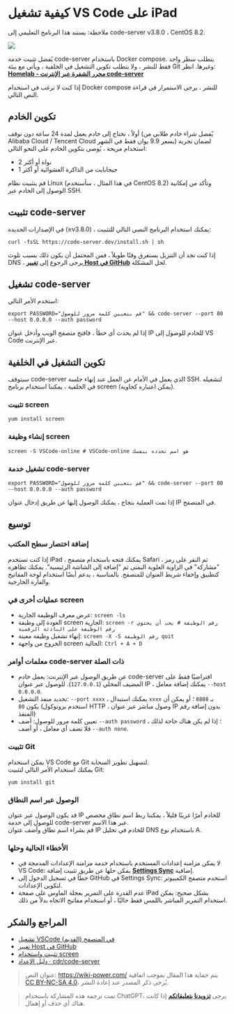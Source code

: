 # كيفية تشغيل VS Code على iPad

ملاحظة: يستند هذا البرنامج التعليمي إلى code-server v3.8.0 ، CentOS 8.2.

![](https://img.wiki-power.com/d/wiki-media/img/20201221140748.jpg)

يُفضل تثبيت خدمة code-server باستخدام Docker compose.
يتطلب سطر واحد فقط للنشر ، ولا يتطلب تكوين التشغيل في الخلفية ، ويأتي مع بيئة Git وغيرها.
انظر: [**Homelab - محرر الشفرة عبر الإنترنت code-server**](https://wiki-power.com/Homelab-%E5%9C%A8%E7%BA%BF%E4%BB%A3%E7%A0%81%E7%BC%96%E8%BE%91%E5%99%A8code-server)

إذا كنت لا ترغب في استخدام Docker compose للنشر ، يرجى الاستمرار في قراءة النص التالي.

## تكوين الخادم

أولاً ، تحتاج إلى خادم يعمل لمدة 24 ساعة دون توقف (يُفضل شراء خادم طلابي من Alibaba Cloud / Tencent Cloud بسعر 9.9 يوان فقط في الشهر)
لضمان تجربة استخدام مريحة ، يُوصى بتكوين الخادم على النحو التالي:

- 2 نواة أو أكثر
- 1 جيجابايت من الذاكرة العشوائية أو أكثر

قم بتثبيت نظام Linux (في هذا المثال ، سأستخدم CentOS 8.2) وتأكد من إمكانية الوصول إلى الخادم عبر SSH.

## تثبيت code-server

في الإصدارات الجديدة (≥v3.8.0) ، يمكنك استخدام البرنامج النصي التالي للتثبيت:

```shell
curl -fsSL https://code-server.dev/install.sh | sh
```

إذا كنت تجد أن التنزيل يستغرق وقتًا طويلاً ، فمن المحتمل أن يكون ذلك بسبب تلوث DNS ، يرجى الرجوع إلى [**تغيير Host في GitHub**](https://wiki-power.com/GitHub改Host) لحل المشكلة.

## تشغيل code-server

استخدم الأمر التالي:

```shell
export PASSWORD="قم بتعيين كلمة مرور للوصول" && code-server --port 80 --host 0.0.0.0 --auth password
```

إذا لم يحدث أي خطأ ، فافتح متصفح الويب وأدخل عنوان IP للخادم للوصول إلى VS Code عبر الإنترنت.

## تكوين التشغيل في الخلفية

سيتوقف code-server الذي يعمل في الأمام عن العمل عند إنهاء جلسة SSH.
لتشغيله في الخلفية ، يمكننا استخدام برنامج screen (يمكن اعتباره كحاوية).

### تثبيت screen

```shell
yum install screen
```

### إنشاء وظيفة screen

```shell
screen -S VSCode-online # VSCode-online هو اسم تحدده بنفسك
```

### تشغيل خدمة code-server

```shell
export PASSWORD="قم بتعيين كلمة مرور للوصول" && code-server --port 80 --host 0.0.0.0 --auth password
```

إذا تمت العملية بنجاح ، يمكنك الوصول إليها عن طريق إدخال عنوان IP في المتصفح.

## توسيع

### إضافة اختصار سطح المكتب

إذا كنت تستخدم iPad ، يمكنك فتحه باستخدام متصفح Safari ، ثم النقر على رمز "مشاركة" في الزاوية العلوية اليمنى ثم "إضافة إلى الشاشة الرئيسية".
يمكنك تظاهره كتطبيق وإخفاء شريط العنوان للمتصفح.
بالمناسبة ، يدعم أيضًا استخدام لوحة المفاتيح والفأرة الخارجية.

### عمليات أخرى في screen

- عرض معرف الوظيفة الجارية: `screen -ls`
- العودة إلى وظيفة screen الجارية: `screen -r رقم الوظيفة # يجب أن يحتوي رقم الوظيفة على البادئة الرقمية`
- إنهاء تشغيل وظيفة معينة: `screen -X -S رقم الوظيفة quit`
- الخروج من واجهة screen الحالية: `Ctrl + A + D`

### معلمات أوامر code-server ذات الصلة

- عن طريق الوصول عبر الإنترنت: يعمل خادم code-server افتراضيًا فقط على المضيف المحلي (`127.0.0.1`). للوصول عبر عنوان IP ، يمكنك إضافة معامل `--host 0.0.0.0`.
- تحديد منفذ التشغيل: `--port xxxx` ، يمكنك استبدال `xxxx` بـ `8888` ؛ أو يمكن أن يكون `80` (استخدم بروتوكول HTTP ، وصول مباشر عبر عنوان IP بدون إضافة رقم المنفذ)
- تعيين كلمة مرور للوصول: أضف `--auth password` ؛ إذا لم يكن هناك حاجة لذلك ، فلا تضف أي معامل ، أو أضف `--auth none`.

### تثبيت Git

يمكن استخدام VS Code مع Git لتسهيل تطوير السحابة.  
يمكنك استخدام الأمر التالي لتثبيت Git:

```shell
yum install git
```

### الوصول عبر اسم النطاق

قد يكون الوصول عبر عنوان IP للخادم أمرًا غريبًا قليلاً ، يمكننا ربط اسم نطاق مخصص للوصول إلى خدمة code-server عبر هذا الاسم.  
قم بشراء اسم نطاق وأضف عنوان IP للخادم في تحليل DNS باستخدام نوع A.

### الأخطاء الحالية وحلها

- لا يمكن مزامنة إعدادات المستخدم باستخدام خدمة مزامنة الإعدادات المدمجة في VS Code: يمكن حلها عن طريق تثبيت إضافة [**Settings Sync**](https://marketplace.visualstudio.com/items?itemName=Shan.code-settings-sync) إضافية.
- خطأ في تسجيل الدخول إلى GitHub في Settings Sync: استخدم متصفح الكمبيوتر لتكوين الإعدادات.
- عدم القدرة على التمرير بعجلة الماوس على صفحة iPad بشكل صحيح: يمكن استخدام التمرير المباشر باللمس فقط حاليًا ، أو استخدام مفاتيح الاتجاه بدلاً من ذلك.

## المراجع والشكر

- [تشغيل VSCode في المتصفح (القديم)](https://wiki-power.com/在浏览器上运行VSCode（旧）)
- [تغيير Host في GitHub](https://wiki-power.com/GitHub改Host)
- [تثبيت واستخدام screen](https://www.jianshu.com/p/420569381e74)
- [دليل الإعداد · cdr/code-server](https://github.com/cdr/code-server/blob/v3.8.0/doc/guide.md)

> عنوان النص: <https://wiki-power.com/>
> يتم حماية هذا المقال بموجب اتفاقية [CC BY-NC-SA 4.0](https://creativecommons.org/licenses/by/4.0/deed.zh)، يُرجى ذكر المصدر عند إعادة النشر.

> تمت ترجمة هذه المشاركة باستخدام ChatGPT، يرجى [**تزويدنا بتعليقاتكم**](https://github.com/linyuxuanlin/Wiki_MkDocs/issues/new) إذا كانت هناك أي حذف أو إهمال.